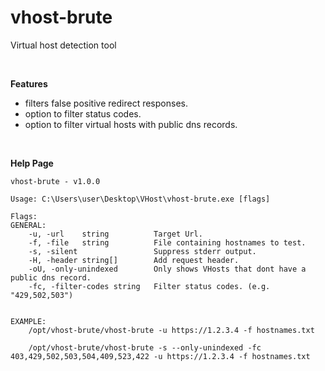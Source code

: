 vhost-brute
==

Virtual host detection tool  

<br>

**Features**
- filters false positive redirect responses.
- option to filter status codes.
- option to filter virtual hosts with public dns records.   

<br>

**Help Page**
```
vhost-brute - v1.0.0

Usage: C:\Users\user\Desktop\VHost\vhost-brute.exe [flags]

Flags:
GENERAL:
    -u, -url 	string			Target Url.
	-f, -file 	string 			File containing hostnames to test. 
	-s, -silent 				Suppress stderr output.
	-H, -header string[] 		Add request header. 
	-oU, -only-unindexed 		Only shows VHosts that dont have a public dns record.
	-fc, -filter-codes string 	Filter status codes. (e.g. "429,502,503")


EXAMPLE:
	/opt/vhost-brute/vhost-brute -u https://1.2.3.4 -f hostnames.txt

	/opt/vhost-brute/vhost-brute -s --only-unindexed -fc 403,429,502,503,504,409,523,422 -u https://1.2.3.4 -f hostnames.txt

```